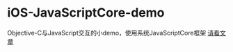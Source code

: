 # iOS-JavaScriptCore-demo
Objective-C与JavaScript交互的小demo，使用系统JavaScriptCore框架
[请看文章](https://www.yuque.com/alexiiio/ldnotes/abbvb8)

